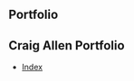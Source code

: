 ## Portfolio

Craig Allen Portfolio
----------------------


- [Index](https://github.com/CWAllen199/Portfolio/gh_pages_portfolio/HTML/craig_allen_portfolio.html)